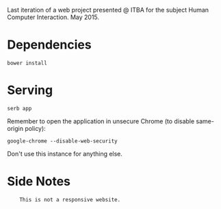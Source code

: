 Last iteration of a web project presented @ ITBA for the subject Human Computer Interaction. May 2015.

# Dependencies

    bower install


# Serving

    serb app

Remember to open the application in unsecure Chrome (to disable same-origin
policy):

    google-chrome --disable-web-security

Don't use this instance for anything else.

# Side Notes
		This is not a responsive website.
